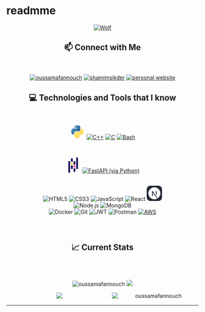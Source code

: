 # readmme

<p align="center"><a href="https://github.com/shamimsikder"><img src="https://media.tenor.com/1DcpMsFHiugAAAAi/furry-pat.gif" alt="Wolf" /></a></p>

<div align="center">
  
## :mailbox: Connect with Me</br>
</div>

<br />
<p align="center">
<a href="https://instagram.com/oussamafannouch" target="blank"><img align="center" src="https://raw.githubusercontent.com/rahuldkjain/github-profile-readme-generator/master/src/images/icons/Social/instagram.svg" alt="oussamafannouch" height="30" width="40" /></a>
<a href="https://linkedin.com/in/oussamafannouch" target="blank"><img align="center" src="https://raw.githubusercontent.com/rahuldkjain/github-profile-readme-generator/master/src/images/icons/Social/linked-in-alt.svg" alt="shamimsikder" height="30" width="40" /></a>
<a href="https://oussamafannouch.me/" target="blank"><img align="center" src="https://www.svgrepo.com/show/197996/internet.svg" alt="personal website" height="30" width="40" /></a>
</p>


<div align="center">

## :computer: Technologies and Tools that I know

<br />

<!-- Programming Languages -->
<a href="https://www.python.org" target="_blank"><img height="40" src="https://raw.githubusercontent.com/devicons/devicon/master/icons/python/python-original.svg" alt="Python"/></a>
<a href="https://en.cppreference.com/w/" target="_blank"><img height="40" src="https://cdn.jsdelivr.net/gh/devicons/devicon/icons/cplusplus/cplusplus-original.svg" alt="C++"/></a>
<a href="https://en.cppreference.com/w/" target="_blank"><img height="40" src="https://cdn.jsdelivr.net/gh/devicons/devicon/icons/c/c-original.svg" alt="C"/></a>
<a href="https://www.gnu.org/software/bash/" target="_blank"><img height="40" src="https://cdn.jsdelivr.net/gh/devicons/devicon/icons/bash/bash-original.svg" alt="Bash"/></a>

<br />

<!-- Python Libraries and Frameworks -->
<a href="https://pandas.pydata.org/" target="_blank"><img height="40" src="https://raw.githubusercontent.com/devicons/devicon/2ae2a900d2f041da66e950e4d48052658d850630/icons/pandas/pandas-original.svg" alt="Pandas"/></a>
<a href="https://fastapi.tiangolo.com/" target="_blank"><img height="40" src="https://avatars.githubusercontent.com/u/156354296?s=200&v=4" alt="FastAPI (via Python)" /></a>

<br />

<!-- Frontend -->
<img src="https://cdn.jsdelivr.net/gh/devicons/devicon/icons/html5/html5-original.svg" height="40" alt="HTML5"/>
<img src="https://cdn.jsdelivr.net/gh/devicons/devicon/icons/css3/css3-original.svg" height="40" alt="CSS3"/>
<img src="https://cdn.jsdelivr.net/gh/devicons/devicon/icons/javascript/javascript-original.svg" height="40" alt="JavaScript"/>
<img src="https://cdn.jsdelivr.net/gh/devicons/devicon/icons/react/react-original.svg" height="40" alt="React"/>
<img src="https://raw.githubusercontent.com/tandpfun/skill-icons/main/icons/NextJS-Dark.svg" height="40" alt="Next.js"/>
<br />

<!-- Backend and Databases -->
<img src="https://cdn.jsdelivr.net/gh/devicons/devicon/icons/nodejs/nodejs-original.svg" height="40" alt="Node.js"/>
<img src="https://cdn.jsdelivr.net/gh/devicons/devicon/icons/mongodb/mongodb-original.svg" height="40" alt="MongoDB"/>

<br />

<!-- DevOps and Tools -->
<img src="https://cdn.jsdelivr.net/gh/devicons/devicon/icons/docker/docker-original.svg" height="40" alt="Docker"/>
<img src="https://cdn.jsdelivr.net/gh/devicons/devicon/icons/git/git-original.svg" height="40" alt="Git"/>
<img src="https://jwt.io/img/icon.svg" height="40" alt="JWT"/>
<img height="40" src="https://user-images.githubusercontent.com/25181517/192109061-e138ca71-337c-4019-8d42-4792fdaa7128.png" alt="Postman" title="Postman"/>
<a href="https://aws.amazon.com/" target="_blank"><img height="40" src="https://download.logo.wine/logo/Amazon_Web_Services/Amazon_Web_Services-Logo.wine.png" alt="AWS"/></a>

###

</div>
<br />

<div align="center">
  
 ## :chart_with_upwards_trend: Current Stats
</br>
</div>
<br />
<p align="center"><img width="45%" src="https://github-readme-streak-stats.herokuapp.com/?user=oussamafannouch&theme=gotham&show_icons=true" alt="oussamafannouch"/>

<img width="45%" src="https://github-readme-stats-ten-gilt.vercel.app/api?username=oussamafannouch&show_icons=true&theme=gotham"/>
</p>

<p align="center"><img  width="45%" src="https://github-readme-stats-ten-gilt.vercel.app/api/top-langs/?username=oussamafannouch&theme=gotham"/>
<img width="45%" align="right" src="https://media1.tenor.com/m/eQJns8923ioAAAAd/hacker-pc.gif" alt="oussamafannouch" />

</p>

------
